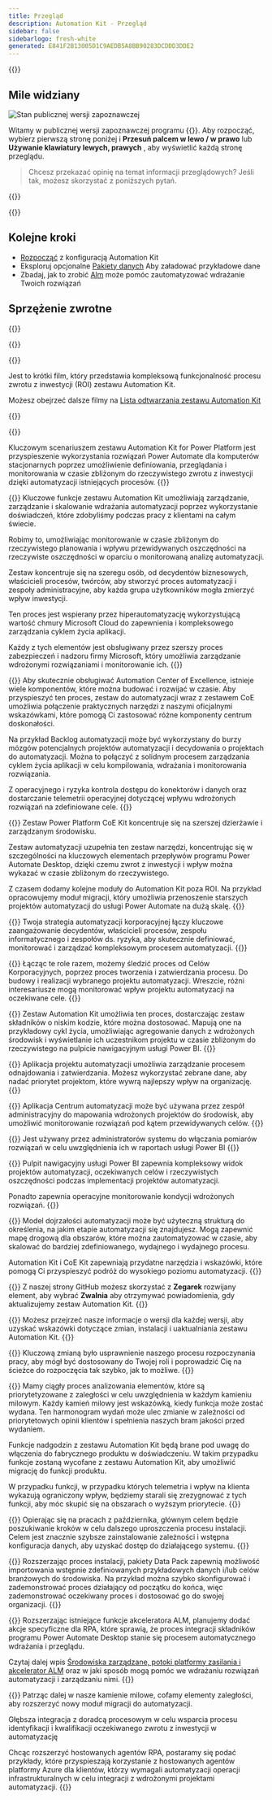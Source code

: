 ```yaml
---
title: Przegląd
description: Automation Kit - Przegląd
sidebar: false
sidebarlogo: fresh-white
generated: E841F2B13005D1C9AEDB5A8BB90283DCDDD3DDE2
---
```


<div class="optional">

{{<toc>}}

## Mile widziany

![Stan publicznej wersji zapoznawczej](/images/illustrations/status-public-preview.svg)

Witamy w publicznej wersji zapoznawczej programu {{<product-name>}}. Aby rozpocząć, wybierz pierwszą stronę poniżej i **Przesuń palcem w lewo / w prawo** lub **Używanie klawiatury lewych, prawych** , aby wyświetlić każdą stronę przeglądu.

> Chcesz przekazać opinię na temat informacji przeglądowych? Jeśli tak, możesz skorzystać z poniższych pytań.

</div>

{{<presentation slides="0,1,2,3,4,5,6,7,8,9,10,11,12,13,14,15,16,17,18,19,20">}}

<div class="optional">

{{<presentationStyles>}}

## Kolejne kroki

- [Rozpocząć](/pl/get-started) z konfiguracją Automation Kit
- Eksploruj opcjonalne [Pakiety danych](/pl/features/datapacks) Aby załadować przykładowe dane
- Zbadaj, jak to zrobić [Alm](/pl/features/alm) może pomóc zautomatyzować wdrażanie Twoich rozwiązań

## Sprzężenie zwrotne

{{<questions name="/content/pl/overview.json" completed="Dziękujemy za przekazanie opinii" shownavigationbuttons="false" locale="pl">}}

</div>

{{<slideStyles>}}

{{<slide id="slide0" audio="" description="Overview Video" video="VNC0PWBTRwA">}}

Jest to krótki film, który przedstawia kompleksową funkcjonalność procesu zwrotu z inwestycji (ROI) zestawu Automation Kit.

Możesz obejrzeć dalsze filmy na [Lista odtwarzania zestawu Automation Kit](https://www.youtube.com/playlist?list=PLi9EhCY4z99VlRg4j7D1Or6XfXbUcEWZy)

{{</slide>}}

{{<slide  id="slide1" audio="overview/Slide01.mp3" description="Automation Kit Overview" image="overview/Slide01.SVG" >}}

Kluczowym scenariuszem zestawu Automation Kit for Power Platform jest przyspieszenie wykorzystania rozwiązań Power Automate dla komputerów stacjonarnych poprzez umożliwienie definiowania, przeglądania i monitorowania w czasie zbliżonym do rzeczywistego zwrotu z inwestycji dzięki automatyzacji istniejących procesów.
{{</slide>}}

{{<slide  id="slide2" audio="overview/Slide02.mp3" description="Automation Kit Features" image="overview/Slide02.SVG" >}}
Kluczowe funkcje zestawu Automation Kit umożliwiają zarządzanie, zarządzanie i skalowanie wdrażania automatyzacji poprzez wykorzystanie doświadczeń, które zdobyliśmy podczas pracy z klientami na całym świecie.

Robimy to, umożliwiając monitorowanie w czasie zbliżonym do rzeczywistego planowania i wpływu przewidywanych oszczędności na rzeczywiste oszczędności w oparciu o monitorowaną analizę automatyzacji.

Zestaw koncentruje się na szeregu osób, od decydentów biznesowych, właścicieli procesów, twórców, aby stworzyć proces automatyzacji i zespoły administracyjne, aby każda grupa użytkowników mogła zmierzyć wpływ inwestycji.

Ten proces jest wspierany przez hiperautomatyzację wykorzystującą wartość chmury Microsoft Cloud do zapewnienia i kompleksowego zarządzania cyklem życia aplikacji.

Każdy z tych elementów jest obsługiwany przez szerszy proces zabezpieczeń i nadzoru firmy Microsoft, który umożliwia zarządzanie wdrożonymi rozwiązaniami i monitorowanie ich.
{{</slide>}}

{{<slide  id="slide3" audio="overview/Slide03.mp3" description="Automation Center of Excellence Overview" image="overview/Slide03.SVG" >}}
Aby skutecznie obsługiwać Automation Center of Excellence, istnieje wiele komponentów, które można budować i rozwijać w czasie. Aby przyspieszyć ten proces, zestaw do automatyzacji wraz z zestawem CoE umożliwia połączenie praktycznych narzędzi z naszymi oficjalnymi wskazówkami, które pomogą Ci zastosować różne komponenty centrum doskonałości.

Na przykład Backlog automatyzacji może być wykorzystany do burzy mózgów potencjalnych projektów automatyzacji i decydowania o projektach do automatyzacji. Można to połączyć z solidnym procesem zarządzania cyklem życia aplikacji w celu kompilowania, wdrażania i monitorowania rozwiązania.

Z operacyjnego i ryzyka kontrola dostępu do konektorów i danych oraz dostarczanie telemetrii operacyjnej dotyczącej wpływu wdrożonych rozwiązań na zdefiniowane cele.
{{</slide>}}

{{<slide  id="slide4" audio="overview/Slide04.mp3" description="Automation Kit vs CoE Kit" image="overview/Slide04.SVG" >}}
Zestaw Power Platform CoE Kit koncentruje się na szerszej dzierżawie i zarządzanym środowisku.

Zestaw automatyzacji uzupełnia ten zestaw narzędzi, koncentrując się w szczególności na kluczowych elementach przepływów programu Power Automate Desktop, dzięki czemu zwrot z inwestycji i wpływ można wykazać w czasie zbliżonym do rzeczywistego.

Z czasem dodamy kolejne moduły do Automation Kit poza ROI. Na przykład opracowujemy moduł migracji, który umożliwia przenoszenie starszych projektów automatyzacji do usługi Power Automate na dużą skalę.
{{</slide>}}

{{<slide  id="slide5" audio="overview/Slide05.mp3" description="Corporate Automation Strategy" image="overview/Slide05.SVG" >}}
Twoja strategia automatyzacji korporacyjnej łączy kluczowe zaangażowanie decydentów, właścicieli procesów, zespołu informatycznego i zespołów ds. ryzyka, aby skutecznie definiować, monitorować i zarządzać kompleksowym procesem automatyzacji.
{{</slide>}}

{{<slide  id="slide6" audio="overview/Slide06.mp3" description="Corporate Automation Strategy" image="overview/Slide06.SVG" >}}
Łącząc te role razem, możemy śledzić proces od Celów Korporacyjnych, poprzez proces tworzenia i zatwierdzania procesu. Do budowy i realizacji wybranego projektu automatyzacji. Wreszcie, różni interesariusze mogą monitorować wpływ projektu automatyzacji na oczekiwane cele.
{{</slide>}}

{{<slide  id="slide7" audio="overview/Slide07.mp3" description="Leveraging Automation Kit" image="overview/Slide07.SVG" >}}
Zestaw Automation Kit umożliwia ten proces, dostarczając zestaw składników o niskim kodzie, które można dostosować. Mapują one na przykładowy cykl życia, umożliwiając agregowanie danych z wdrożonych środowisk i wyświetlanie ich uczestnikom projektu w czasie zbliżonym do rzeczywistego na pulpicie nawigacyjnym usługi Power BI.
{{</slide>}}

{{<slide  id="slide8" audio="overview/Slide08.mp3" description="Automation Projects" image="overview/Slide08.SVG" >}}
Aplikacja projektu automatyzacji umożliwia zarządzanie procesem odnajdowania i zatwierdzania. Możesz wykorzystać zebrane dane, aby nadać priorytet projektom, które wywrą najlepszy wpływ na organizację.
{{</slide>}}

{{<slide  id="slide9" audio="overview/Slide09.mp3" description="Automation Center" image="overview/Slide09.SVG" >}}
Aplikacja Centrum automatyzacji może być używana przez zespół administracyjny do mapowania wdrożonych projektów do środowisk, aby umożliwić monitorowanie rozwiązań pod kątem przewidywanych celów.
{{</slide>}}

{{<slide  id="slide10" audio="overview/Slide10.mp3" description="Automation Solution Manager" image="overview/Slide10.SVG" >}}
Jest używany przez administratorów systemu do włączania pomiarów rozwiązań w celu uwzględnienia ich w raportach usługi Power BI
{{</slide>}}

{{<slide  id="slide11" audio="overview/Slide11.mp3" description="Power BI Dashboard" image="overview/Slide11.SVG" >}}
Pulpit nawigacyjny usługi Power BI zapewnia kompleksowy widok projektów automatyzacji, oczekiwanych celów i rzeczywistych oszczędności podczas implementacji projektów automatyzacji.

Ponadto zapewnia operacyjne monitorowanie kondycji wdrożonych rozwiązań.
{{</slide>}}

{{<slide  id="slide12" audio="overview/Slide12.mp3" description="Automation Maturity Model" image="overview/Slide12.SVG" >}}
Model dojrzałości automatyzacji może być użyteczną strukturą do określenia, na jakim etapie automatyzacji się znajdujesz. Mogą zapewnić mapę drogową dla obszarów, które można zautomatyzować w czasie, aby skalować do bardziej zdefiniowanego, wydajnego i wydajnego procesu.

Automation Kit i CoE Kit zapewniają przydatne narzędzia i wskazówki, które pomogą Ci przyspieszyć podróż do wysokiego poziomu automatyzacji.
{{</slide>}}

{{<slide  id="slide13" audio="overview/Slide13.mp3" description="Monitor Automation Kit Releases" image="overview/Slide13.SVG" >}}
Z naszej strony GitHub możesz skorzystać z **Zegarek** rozwijany element, aby wybrać **Zwalnia** aby otrzymywać powiadomienia, gdy aktualizujemy zestaw Automation Kit.
{{</slide>}}

{{<slide  id="slide14" audio="overview/Slide14.mp3" description="Automation Kit Release" image="overview/Slide14-Nov2022.SVG" >}}
Możesz przejrzeć nasze informacje o wersji dla każdej wersji, aby uzyskać wskazówki dotyczące zmian, instalacji i uaktualniania zestawu Automation Kit.
{{</slide>}}

{{<slide  id="slide15" audio="overview/Slide15.mp3" description="Automation Kit Getting Started" image="overview/Slide15.SVG" >}}
Kluczową zmianą było usprawnienie naszego procesu rozpoczynania pracy, aby mógł być dostosowany do Twojej roli i poprowadzić Cię na ścieżce do rozpoczęcia tak szybko, jak to możliwe.
{{</slide>}}

{{<slide  id="slide16" audio="overview/Slide16.mp3" description="What's Next" image="overview/Slide16.SVG" >}}
Mamy ciągły proces analizowania elementów, które są priorytetyzowane z zaległości w celu uwzględnienia w każdym kamieniu milowym. Każdy kamień milowy jest wskazówką, kiedy funkcja może zostać wydana. Ten harmonogram wydań może ulec zmianie w zależności od priorytetowych opinii klientów i spełnienia naszych bram jakości przed wydaniem.

Funkcje nadgodzin z zestawu Automation Kit będą brane pod uwagę do włączenia do fabrycznego produktu w doświadczeniu. W takim przypadku funkcje zostaną wycofane z zestawu Automation Kit, aby umożliwić migrację do funkcji produktu.

W przypadku funkcji, w przypadku których telemetria i wpływ na klienta wykazują ograniczony wpływ, będziemy starali się zrezygnować z tych funkcji, aby móc skupić się na obszarach o wyższym priorytecie.
{{</slide>}}

{{<slide  id="slide17" audio="overview/Slide17.mp3" description="Simplifying the Install Process" image="overview/Slide17.SVG" >}}
Opierając się na pracach z października, głównym celem będzie poszukiwanie kroków w celu dalszego uproszczenia procesu instalacji. Celem jest znacznie szybsze zainstalowanie zależności i wstępna konfiguracja danych, aby uzyskać dostęp do działającego systemu.
{{</slide>}}

{{<slide  id="slide18" audio="overview/Slide18.mp3" description="Sample Data" image="overview/Slide18.SVG" >}}
Rozszerzając proces instalacji, pakiety Data Pack zapewnią możliwość importowania wstępnie zdefiniowanych przykładowych danych i/lub celów branżowych do środowiska. Na przykład można szybko skonfigurować i zademonstrować proces działający od początku do końca, więc zademonstrować oczekiwany proces i dostosować go do swojej organizacji.
{{</slide>}}

{{<slide  id="slide19" audio="overview/Slide19.mp3" description="End to end ALM" image="overview/Slide19.SVG" >}}
Rozszerzając istniejące funkcje akceleratora ALM, planujemy dodać akcje specyficzne dla RPA, które sprawią, że proces integracji składników programu Power Automate Desktop stanie się procesem automatycznego wdrażania i przeglądu.

Czytaj dalej wpis [Środowiska zarządzane, potoki platformy zasilania i akcelerator ALM](/pl/features/alm) oraz w jaki sposób mogą pomóc we wdrażaniu rozwiązań automatyzacji i zarządzaniu nimi.
{{</slide>}}

{{<slide  id="slide20" audio="overview/Slide20.mp3" description="Futures" image="overview/Slide20.SVG" >}}
Patrząc dalej w nasze kamienie milowe, cofamy elementy zaległości, aby rozszerzyć nowy moduł migracji do automatyzacji.

Głębsza integracja z doradcą procesowym w celu wsparcia procesu identyfikacji i kwalifikacji oczekiwanego zwrotu z inwestycji w automatyzację

Chcąc rozszerzyć hostowanych agentów RPA, postaramy się podać przykłady, które przyspieszają korzystanie z hostowanych agentów platformy Azure dla klientów, którzy wymagali automatyzacji operacji infrastrukturalnych w celu integracji z wdrożonymi projektami automatyzacji.
{{</slide>}}
